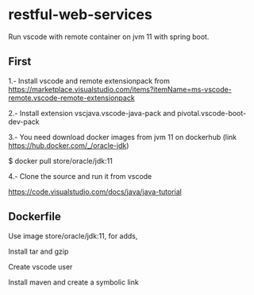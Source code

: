 # restful-web-services
Run vscode with remote container on jvm 11 with spring boot.

## First
1.- Install vscode and remote extensionpack from https://marketplace.visualstudio.com/items?itemName=ms-vscode-remote.vscode-remote-extensionpack

2.- Install extension vscjava.vscode-java-pack and pivotal.vscode-boot-dev-pack

3.- You need download docker images from jvm 11 on dockerhub (link https://hub.docker.com/_/oracle-jdk)

$ docker pull store/oracle/jdk:11

4.- Clone the source and run it from vscode 

https://code.visualstudio.com/docs/java/java-tutorial


## Dockerfile

Use image store/oracle/jdk:11, for adds,  

Install tar and gzip

Create vscode user 

Install maven and create a symbolic link


